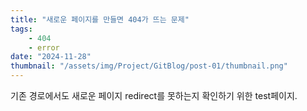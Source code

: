 ```yaml
---
title: "새로운 페이지를 만들면 404가 뜨는 문제"
tags:
    - 404
    - error
date: "2024-11-28"
thumbnail: "/assets/img/Project/GitBlog/post-01/thumbnail.png"
---
```


기존 경로에서도 새로운 페이지 redirect를 못하는지 확인하기 위한 test페이지.